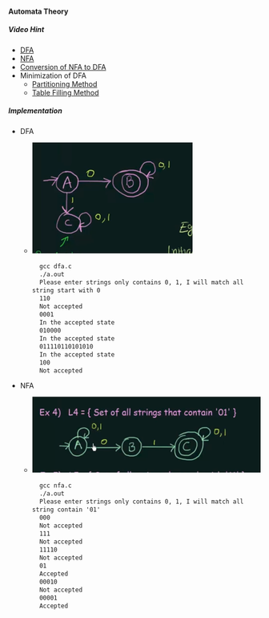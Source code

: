 #### Automata Theory

##### Video Hint
* [DFA](https://www.youtube.com/watch?v=40i4PKpM0cI&list=PLBlnK6fEyqRgp46KUv4ZY69yXmpwKOIev&index=4)
* [NFA](https://www.youtube.com/watch?v=egXhe55dAIk&list=PLBlnK6fEyqRgp46KUv4ZY69yXmpwKOIev&index=11)
* [Conversion of NFA to DFA](https://www.youtube.com/watch?v=--CSVsFIDng&list=PLBlnK6fEyqRgp46KUv4ZY69yXmpwKOIev&index=15)
* Minimization of DFA
    * [Partitioning Method](https://www.youtube.com/watch?v=hOzc4BUIXRk&list=PLBlnK6fEyqRgp46KUv4ZY69yXmpwKOIev&index=20)
    * [Table Filling Method](https://www.youtube.com/watch?v=UiXkJUTkp44&index=25&list=PLBlnK6fEyqRgp46KUv4ZY69yXmpwKOIev)


##### Implementation
* DFA
	* ![DFA graph](https://github.com/zpoint/Algorithms/blob/master/AutomataTheory/screenshots/dfa.png)


            gcc dfa.c
            ./a.out
            Please enter strings only contains 0, 1, I will match all string start with 0
            110
            Not accepted
            0001
            In the accepted state
            010000
            In the accepted state
            011110110101010
            In the accepted state
            100
            Not accepted

* NFA
	* ![NFA graph](https://github.com/zpoint/Algorithms/blob/master/AutomataTheory/screenshots/nfa.png)


			gcc nfa.c
            ./a.out
            Please enter strings only contains 0, 1, I will match all string contain '01'
            000
            Not accepted
            111
            Not accepted
            11110
            Not accepted
            01
            Accepted
            00010
            Not accepted
            00001
            Accepted

